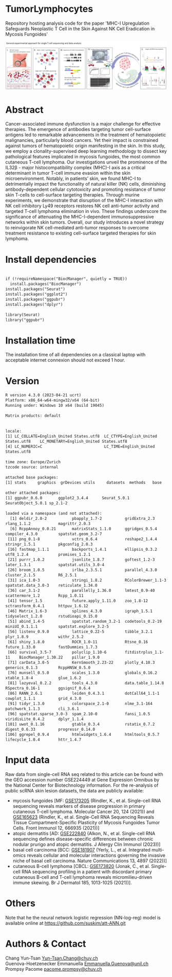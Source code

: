 # TumorLymphocytes

Repository hosting analysis code for the paper 'MHC-I Upregulation Safeguards Neoplastic T Cell in the Skin Against NK Cell Eradication in Mycosis Fungoides'  
  
  


<p align="center">
  <img src="www/image.png">
</p>


# Abstract

Cancer-associated immune dysfunction is a major challenge for effective therapies. The emergence of antibodies targeting tumor cell-surface antigens led to remarkable advancements in the treatment of hematopoietic malignancies, particularly blood cancers. Yet their impact is constrained against tumors of hematopoietic origin manifesting in the skin. 
In this study, we employ a clonality-supervised deep learning methodology to dissect key pathological features implicated in mycosis fungoides, the most common cutaneous T-cell lymphoma. Our investigations unveil the prominence of the IL32β - major histocompatibility complex (MHC)-I axis as a critical determinant in tumor T-cell immune evasion within the skin microenvironment. Notably, in patients’ skin, we found MHC-I to detrimentally impact the functionality of natural killer (NK) cells, diminishing antibody-dependent cellular cytotoxicity and promoting resistance of tumor skin T-cells to cell-surface targeting therapies. Through murine experiments, we demonstrate that disruption of the MHC-I interaction with NK cell inhibitory Ly49 receptors restores NK cell anti-tumor activity and targeted T-cell lymphoma elimination in vivo. These findings underscore the significance of attenuating the MHC-I-dependent immunosuppressive networks within skin tumors. Overall, our study introduces a novel strategy to reinvigorate NK cell-mediated anti-tumor responses to overcome treatment resistance to existing cell-surface targeted therapies for skin lymphoma.

# Install dependencies 

```

if (!requireNamespace("BiocManager", quietly = TRUE))
  install.packages("BiocManager")
install.packages("Seurat")
install.packages("ggplot2")
install.packages("ggpubr")
install.packages("dplyr")

library(Seurat)
library("ggpubr")

```

# Installation time 
The installation time of all dependencies on a classical laptop with acceptable internet connexion should not exceed 1 hour.


# Version 

```
R version 4.3.0 (2023-04-21 ucrt)
Platform: x86_64-w64-mingw32/x64 (64-bit)
Running under: Windows 10 x64 (build 19045)

Matrix products: default


locale:
[1] LC_COLLATE=English_United States.utf8  LC_CTYPE=English_United States.utf8    LC_MONETARY=English_United States.utf8
[4] LC_NUMERIC=C                           LC_TIME=English_United States.utf8    

time zone: Europe/Zurich
tzcode source: internal

attached base packages:
[1] stats     graphics  grDevices utils     datasets  methods   base     

other attached packages:
[1] ggpubr_0.6.0       ggplot2_3.4.4      Seurat_5.0.1       SeuratObject_5.0.1 sp_2.1-2          

loaded via a namespace (and not attached):
  [1] deldir_2.0-2           pbapply_1.7-2          gridExtra_2.3          rlang_1.1.2            magrittr_2.0.3        
  [6] RcppAnnoy_0.0.21       matrixStats_1.1.0      ggridges_0.5.4         compiler_4.3.0         spatstat.geom_3.2-7   
 [11] png_0.1-8              vctrs_0.6.4            reshape2_1.4.4         stringr_1.5.1          pkgconfig_2.0.3       
 [16] fastmap_1.1.1          backports_1.4.1        ellipsis_0.3.2         utf8_1.2.4             promises_1.2.1        
 [21] purrr_1.0.2            jsonlite_1.8.7         goftest_1.2-3          later_1.3.1            spatstat.utils_3.0-4  
 [26] broom_1.0.5            irlba_2.3.5.1          parallel_4.3.0         cluster_2.1.5          R6_2.5.1              
 [31] ica_1.0-3              stringi_1.8.2          RColorBrewer_1.1-3     spatstat.data_3.0-3    reticulate_1.34.0     
 [36] car_3.1-2              parallelly_1.36.0      lmtest_0.9-40          scattermore_1.2        Rcpp_1.0.11           
 [41] tensor_1.5             future.apply_1.11.0    zoo_1.8-12             sctransform_0.4.1      httpuv_1.6.12         
 [46] Matrix_1.6-3           splines_4.3.0          igraph_1.5.1           tidyselect_1.2.0       rstudioapi_0.15.0     
 [51] abind_1.4-5            spatstat.random_3.2-1  codetools_0.2-19       miniUI_0.1.1.1         spatstat.explore_3.2-5
 [56] listenv_0.9.0          lattice_0.22-5         tibble_3.2.1           plyr_1.8.9             withr_2.5.2           
 [61] shiny_1.8.0            ROCR_1.0-11            Rtsne_0.16             future_1.33.0          fastDummies_1.7.3     
 [66] survival_3.5-7         polyclip_1.10-6        fitdistrplus_1.1-11    BiocManager_1.30.22    pillar_1.9.0          
 [71] carData_3.0-5          KernSmooth_2.23-22     plotly_4.10.3          generics_0.1.3         RcppHNSW_0.5.0        
 [76] munsell_0.5.0          scales_1.3.0           globals_0.16.2         xtable_1.8-4           glue_1.6.2            
 [81] lazyeval_0.2.2         tools_4.3.0            data.table_1.14.8      RSpectra_0.16-1        ggsignif_0.6.4        
 [86] RANN_2.6.1             leiden_0.4.3.1         dotCall64_1.1-1        cowplot_1.1.1          grid_4.3.0            
 [91] tidyr_1.3.0            colorspace_2.1-0       nlme_3.1-164           patchwork_1.1.3        cli_3.6.1             
 [96] spatstat.sparse_3.0-3  spam_2.10-0            fansi_1.0.5            viridisLite_0.4.2      dplyr_1.1.4           
[101] uwot_0.1.16            gtable_0.3.4           rstatix_0.7.2          digest_0.6.33          progressr_0.14.0      
[106] ggrepel_0.9.4          htmlwidgets_1.6.4      htmltools_0.5.7        lifecycle_1.0.4        httr_1.4.7
```

# Input data

Raw data from single-cell RNA seq related to this article can be found with the GEO accession number GSE224449 at Gene Expression Omnibus by the National Center for Biotechnology information.
For the re-analysis of public scRNA skin lesion datasets, the data are publicly available:
 
 * mycosis fungoides [MF: [GSE173205](https://www.ncbi.nlm.nih.gov/geo/query/acc.cgi?acc=GSE173205) (Rindler, K., et al. Single-cell RNA sequencing reveals markers of disease progression in primary cutaneous T-cell lymphoma. Molecular Cancer 20, 124 (2021)) and [GSE165623](https://www.ncbi.nlm.nih.gov/geo/query/acc.cgi?acc=GSE165623) (Rindler, K., et al. Single-Cell RNA Sequencing Reveals Tissue Compartment-Specific Plasticity of Mycosis Fungoides Tumor Cells. Front Immunol 12, 666935 (2021))]
 * atopic dermatitis [AD: [GSE222840](https://www.ncbi.nlm.nih.gov/geo/query/acc.cgi?acc=GSE222840) (Alkon, N., et al. Single-cell RNA sequencing defines disease-specific differences between chronic nodular prurigo and atopic dermatitis. J Allergy Clin Immunol (2023))]
 * basal cell carcinoma [BCC: [GSE181907](https://www.ncbi.nlm.nih.gov/geo/query/acc.cgi?acc=GSE181907) (Yerly, L., et al. Integrated multi-omics reveals cellular and molecular interactions governing the invasive niche of basal cell carcinoma. Nature Communications 13, 4897 (2022))]
 * cutaneous B-cell lymphoma [CBCL: [GSE173820](https://www.ncbi.nlm.nih.gov/geo/query/acc.cgi?acc=GSE173820) (Jonak, C., et al. Single-cell RNA sequencing profiling in a patient with discordant primary cutaneous B-cell and T-cell lymphoma reveals micromilieu-driven immune skewing. Br J Dermatol 185, 1013-1025 (2021))].


# Others
Note that he the neural network logistic regression (NN-log-reg) model is available online at https://github.com/suskim/att-ANN.git


# Authors & Contact
Chang Yun-Tsan <Yun-Tsan.Chang@chuv.ch>  
Guenova-Hoetzenecker Emmanuella <Emmanuella.Guenova@unil.ch>  
Prompsy Pacome <pacome.prompsy@chuv.ch>
